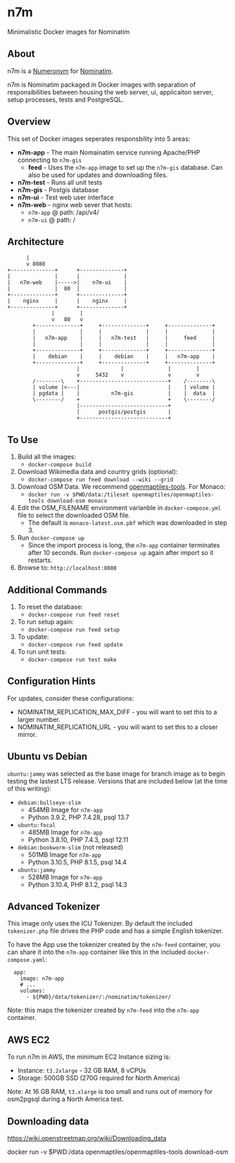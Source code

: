 # n7m
Minimalistic Docker images for Nominatim

## About
n7m is a [Numeronym](https://en.wikipedia.org/wiki/Numeronym) for [Nominatim](https://nominatim.org/).

n7m is Nominatim packaged in Docker images with separation of responsibilities between housing the web server, ui, applicaiton server, setup processes, tests and PostgreSQL.

## Overview
This set of Docker images seperates responsbility into 5 areas:
* **n7m-app** - The main Nomainatim service running Apache/PHP connecting to `n7m-gis`
  * **feed** - Uses the `n7m-app` image to set up the `n7m-gis` database.  Can also be used for updates and downloading files.
* **n7m-test** - Runs all unit tests
* **n7m-gis** - Postgis database 
* **n7m-ui** - Test web user interface
* **n7m-web** - nginx web sever that hosts:
  * `n7m-app` @ path: /api/v4/
  * `n7m-ui` @ path: /

## Architecture
```
      |
      v 8080
+--------------+      +--------------+
|              |      |              |
|   n7m-web    |----->|    n7m-ui    |
|              |  80  |              |
+--------------+      +--------------+
|    nginx     |      |    nginx     |
+--------------+      +--------------+
              |        |
              v   80   v
        +--------------+     +--------------+     +--------------+
        |              |     |              |     |              |
        |   n7m-app    |     |   n7m-test   |     |     feed     |
        |              |     |              |     |              |
        +--------------+     +--------------+     +--------------+
        |    debian    |     |    debian    |     |   n7m-app    |
        +--------------+     +--------------+     +--------------+
                      |             |              |        |
                      v     5432    v              v        v
        /--------\    +----------------------------+    /--------\
        | volume |<---|                            |    | volume |
        | pgdata |    |          n7m-gis           |    |  data  |
        \--------/    +                            +    \--------/
                      |----------------------------+ 
                      |      postgis/postgis       |
                      +----------------------------+
```
## To Use
1. Build all the images:
   * `docker-compose build`
2. Download Wikimedia data and country grids (optional):
   * `docker-compose run feed download --wiki --grid`
3. Download OSM Data.  We recommend [openmaptiles-tools](https://github.com/openmaptiles/openmaptiles-tools).  For Monaco:
   * `docker run -v $PWD/data:/tileset openmaptiles/openmaptiles-tools download-osm monaco`
4. Edit the OSM_FILENAME environment varianble in `docker-compose.yml` file to select the downloaded OSM file.
   * The default is `monaco-latest.osm.pbf` which was downloaded in step 3.
5. Run `docker-compose up`
   * Since the import process is long, the `n7m-app` container terminates after 10 seconds.  Run `docker-compose up` again after import so it restarts.
6. Browse to: `http://localhost:8080`

## Additional Commands
1. To reset the database:
   * `docker-compose run feed reset`
2. To run setup again:
   * `docker-compose run feed setup`
3. To update:
   * `docker-compose run feed update`
3. To run unit tests:
   * `docker-compose run test make`

## Configuration Hints
For updates, consider these configurations:
* NOMINATIM_REPLICATION_MAX_DIFF - you will want to set this to a larger number.
* NOMINATIM_REPLICATION_URL - you will want to set this to a closer mirror.

## Ubuntu vs Debian
`ubuntu:jammy` was selected as the base image for branch image as to begin testing the lastest LTS release.  Versions that are included below (at the time of this writing):
* `debian:bullseye-slim`
  * 454MB Image for `n7m-app`
  * Python 3.9.2, PHP 7.4.28, psql 13.7
* `ubuntu:focal`
  * 485MB Image for `n7m-app`
  * Python 3.8.10, PHP 7.4.3, psql 12.11
* `debian:bookworm-slim` (not released)
  * 501MB Image for `n7m-app`
  * Python 3.10.5, PHP 8.1.5, psql 14.4
* `ubuntu:jammy`
  * 528MB Image for `n7m-app`
  * Python 3.10.4, PHP 8.1.2, psql 14.3

## Advanced Tokenizer
This image only uses the ICU Tokenizer.  By default the included `tokenizer.php` file drives the PHP code and has a simple English tokenizer.

To have the App use the tokenizer created by the `n7m-feed` container, you can share it into the `n7m-app` container like this in the included `docker-compose.yaml`:
```
  app:
    image: n7m-app
    # ...
    volumes:
      - ${PWD}/data/tokenizer/:/nominatim/tokenizer/    
```
Note: this maps the tokenizer created by `n7m-feed` into the `n7m-app` container.

## AWS EC2
To run n7m in AWS, the minimum EC2 Instance sizing is:
* Instance: `t3.2xlarge` - 32 GB RAM, 8 vCPUs
* Storage: 500GB SSD (270G required for North America)

Note:  At 16 GB RAM, `t3.xlarge` is too small and runs out of memory for osm2pgsql during a North America test.

## Downloading data
https://wiki.openstreetmap.org/wiki/Downloading_data

docker run -v $PWD:/data openmaptiles/openmaptiles-tools download-osm
